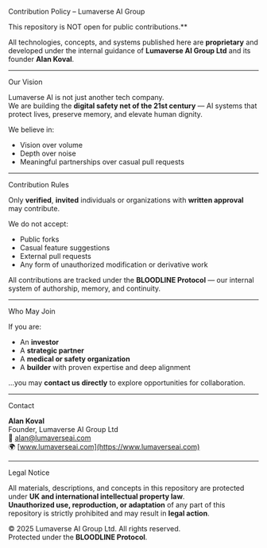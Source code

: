 Contribution Policy – Lumaverse AI Group

This repository is NOT open for public contributions.**

All technologies, concepts, and systems published here are **proprietary** and developed under the internal guidance of **Lumaverse AI Group Ltd** and its founder **Alan Koval**.

---

Our Vision

Lumaverse AI is not just another tech company.  
We are building the **digital safety net of the 21st century** — AI systems that protect lives, preserve memory, and elevate human dignity.

We believe in:

- Vision over volume  
- Depth over noise  
- Meaningful partnerships over casual pull requests

---

Contribution Rules

Only **verified**, **invited** individuals or organizations with **written approval** may contribute.

We do not accept:

- Public forks  
- Casual feature suggestions  
- External pull requests  
- Any form of unauthorized modification or derivative work

All contributions are tracked under the **BLOODLINE Protocol** — our internal system of authorship, memory, and continuity.

---

Who May Join

If you are:

- An **investor**
- A **strategic partner**
- A **medical or safety organization**
- A **builder** with proven expertise and deep alignment

...you may **contact us directly** to explore opportunities for collaboration.

---

Contact

**Alan Koval**  
Founder, Lumaverse AI Group Ltd  
📧 alan@lumaverseai.com  
🌍 [www.lumaverseai.com](https://www.lumaverseai.com)

---

Legal Notice

All materials, descriptions, and concepts in this repository are protected under **UK and international intellectual property law**.  
**Unauthorized use, reproduction, or adaptation** of any part of this repository is strictly prohibited and may result in **legal action**.

© 2025 Lumaverse AI Group Ltd. All rights reserved.  
Protected under the **BLOODLINE Protocol**.
